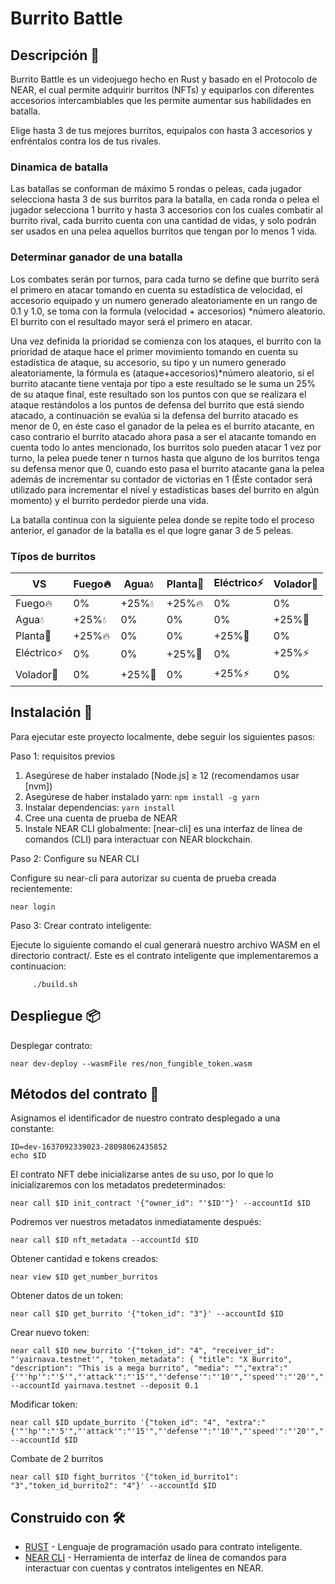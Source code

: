 # Burrito Battle

## Descripción 📄

Burrito Battle es un videojuego hecho en Rust y basado en el Protocolo de NEAR, el cual permite adquirir burritos (NFTs) y equiparlos con diferentes accesorios intercambiables que les permite aumentar sus habilidades en batalla.

Elige hasta 3 de tus mejores burritos, equípalos con hasta 3 accesorios y enfréntalos contra los de tus rivales.

### Dinamica de batalla

Las batallas se conforman de máximo 5 rondas o peleas, cada jugador selecciona hasta 3 de sus burritos para la batalla, en cada ronda o pelea el jugador selecciona 1 burrito y hasta 3 accesorios con los cuales combatir al burrito rival, cada burrito cuenta con una cantidad de vidas, y solo podrán ser usados en una pelea aquellos burritos que tengan por lo menos 1 vida.

### Determinar ganador de una batalla

Los combates serán por turnos, para cada turno se define que burrito será el primero en atacar tomando en cuenta su estadística de velocidad, el accesorio equipado y un numero generado aleatoriamente en un rango de 0.1 y 1.0, se toma con la formula (velocidad + accesorios) *número aleatorio. El burrito con el resultado mayor será el primero en atacar.

Una vez definida la prioridad se comienza con los ataques, el burrito con la prioridad de ataque hace el primer movimiento tomando en cuenta su estadística de ataque, su accesorio, su tipo y un numero generado aleatoriamente, la fórmula es (ataque+accesorios)*número aleatorio, si el burrito atacante tiene ventaja por tipo a este resultado se le suma un 25% de su ataque final, este resultado son los puntos con que se realizara el ataque restándolos a los puntos de defensa del burrito que está siendo atacado, a continuación se evalúa si la defensa del burrito atacado es menor de 0, en éste caso el ganador de la pelea es el burrito atacante, en caso contrario el burrito atacado ahora pasa a ser el atacante tomando en cuenta todo lo antes mencionado, los burritos solo pueden atacar 1 vez por turno, la pelea puede tener n turnos hasta que alguno de los burritos tenga su defensa menor que 0, cuando esto pasa el burrito atacante gana la pelea además de incrementar su contador de victorias en 1 (Éste contador será utilizado para incrementar el nivel y estadísticas bases del burrito en algún momento) y el burrito perdedor pierde una vida.

La batalla continua con la siguiente pelea donde se repite todo el proceso anterior, el ganador de la batalla es el que logre ganar 3 de 5 peleas.

### Típos de burritos
| VS | Fuego🔥| Agua💧 | Planta🌱 | Eléctrico⚡ | Volador💨 |
| --- | --- | --- | --- | --- | --- |
| Fuego🔥 | 0% | +25%💧 | +25%🔥 | 0% | 0% |
| Agua💧 | +25%💧 | 0% | 0% | 0% | +25%💨 |
| Planta🌱 | +25%🔥 | 0% | 0% | +25%🌱 | 0% |
| Eléctrico⚡ | 0% | 0% | +25%🌱 | 0% | +25%⚡ |
| Volador💨  | 0% | +25%💨 | 0% | +25%⚡ | 0% |

## Instalación 🔧 

Para ejecutar este proyecto localmente, debe seguir los siguientes pasos:

Paso 1: requisitos previos

1. Asegúrese de haber instalado [Node.js] ≥ 12 (recomendamos usar [nvm])
2. Asegúrese de haber instalado yarn: `npm install -g yarn`
3. Instalar dependencias: `yarn install`
4. Cree una cuenta de prueba de NEAR
5. Instale NEAR CLI globalmente: [near-cli] es una interfaz de línea de comandos (CLI) para interactuar con NEAR blockchain.

Paso 2: Configure su NEAR CLI

Configure su near-cli para autorizar su cuenta de prueba creada recientemente:

    near login

Paso 3: Crear contrato inteligente:

Ejecute lo siguiente comando el cual generará nuestro archivo WASM en el directorio contract/. Este es el contrato inteligente que implementaremos a continuacion:
         
         ./build.sh
    
## Despliegue 📦

Desplegar contrato:

    near dev-deploy --wasmFile res/non_fungible_token.wasm

## Métodos del contrato 🚀

Asignamos el identificador de nuestro contrato desplegado a una constante:

    ID=dev-1637092339023-28098062435852
    echo $ID

El contrato NFT debe inicializarse antes de su uso, por lo que lo inicializaremos con los metadatos predeterminados:

    near call $ID init_contract '{"owner_id": "'$ID'"}' --accountId $ID

Podremos ver nuestros metadatos inmediatamente después:

    near call $ID nft_metadata --accountId $ID

Obtener cantidad e tokens creados:

    near view $ID get_number_burritos

Obtener datos de un token:

    near call $ID get_burrito '{"token_id": "3"}' --accountId $ID

Crear nuevo token:

    near call $ID new_burrito '{"token_id": "4", "receiver_id": "'yairnava.testnet'", "token_metadata": { "title": "X Burrito", "description": "This is a mega burrito", "media": "","extra":"{'"'hp'":"'5'","'attack'":"'15'","'defense'":"'10'","'speed'":"'20'","'win'":"'0'"}'"}}' --accountId yairnava.testnet --deposit 0.1

Modificar token:

    near call $ID update_burrito '{"token_id": "4", "extra":"{'"'hp'":"'5'","'attack'":"'15'","'defense'":"'10'","'speed'":"'20'","'win'":"'0'"}'"}' --accountId $ID 
    
Combate de 2 burritos

    near call $ID fight_burritos '{"token_id_burrito1": "3","token_id_burrito2": "4"}' --accountId $ID

## Construido con 🛠️

* [RUST](https://www.rust-lang.org/) - Lenguaje de programación usado para contrato inteligente.
* [NEAR CLI](https://docs.near.org/docs/tools/near-cli) - Herramienta de interfaz de línea de comandos para interactuar con cuentas y contratos inteligentes en NEAR.
